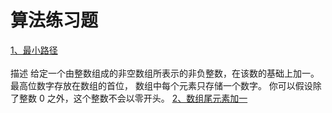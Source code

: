算法练习题<br>
====
[1、最小路径](https://github.com/aping-fo/leetcode/blob/master/MinPathSum.java)  
<br>
描述
给定一个由整数组成的非空数组所表示的非负整数，在该数的基础上加一。
最高位数字存放在数组的首位， 数组中每个元素只存储一个数字。
你可以假设除了整数 0 之外，这个整数不会以零开头。
[2、数组尾元素加一](https://github.com/aping-fo/leetcode/blob/master/PlusOne.java)  

